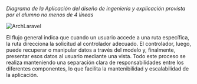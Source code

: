 *Diagrama de la  Aplicación del diseño de ingeniería y explicación provista por el alumno no menos de 4 líneas*

![ArchLaravel](https://github.com/JohanC25/minicorelaravel/assets/114593684/fd3f25c3-0ad1-43d0-825b-01eb1892b42f)


El flujo general indica que cuando un usuario accede a una ruta específica, la ruta direcciona la solicitud al controlador adecuado. 
El controlador, luego, puede recuperar o manipular datos a través del modelo y, finalmente, presentar esos datos al usuario mediante una vista. 
Todo este proceso se realiza manteniendo una separación clara de responsabilidades entre los diferentes componentes, lo que facilita la mantenibilidad y 
escalabilidad de la aplicación.
